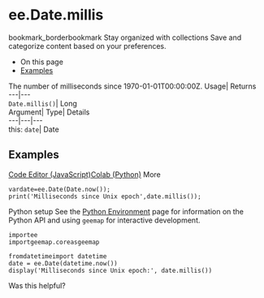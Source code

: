  
#  ee.Date.millis 
bookmark_borderbookmark Stay organized with collections  Save and categorize content based on your preferences.
  * On this page
  * [Examples](https://developers.google.com/earth-engine/apidocs/ee-date-millis#examples)


The number of milliseconds since 1970-01-01T00:00:00Z. 
Usage| Returns  
---|---  
`Date.millis()`| Long  
Argument| Type| Details  
---|---|---  
this: `date`| Date  
## Examples
[Code Editor (JavaScript)](https://developers.google.com/earth-engine/apidocs/ee-date-millis#code-editor-javascript-sample)[Colab (Python)](https://developers.google.com/earth-engine/apidocs/ee-date-millis#colab-python-sample) More
```
vardate=ee.Date(Date.now());
print('Milliseconds since Unix epoch',date.millis());
```
Python setup
See the [ Python Environment](https://developers.google.com/earth-engine/guides/python_install) page for information on the Python API and using `geemap` for interactive development.
```
importee
importgeemap.coreasgeemap
```
```
fromdatetimeimport datetime
date = ee.Date(datetime.now())
display('Milliseconds since Unix epoch:', date.millis())
```

Was this helpful?
